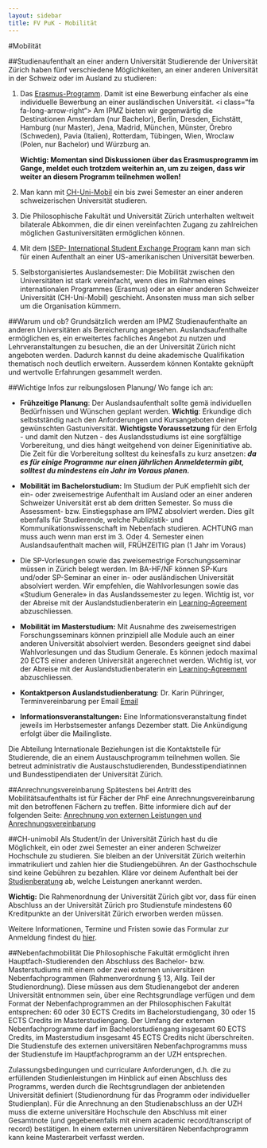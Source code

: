 ```yaml
---
layout: sidebar
title: FV PuK - Mobilität
---
```

#Mobilität

##Studienaufenthalt an einer andern Universität
Studierende der Universität Zürich haben fünf verschiedene Möglichkeiten, an einer anderen Universität in der Schweiz oder im Ausland zu studieren:

1. Das [Erasmus-Programm](http://www.ipmz.uzh.ch/Studium/Mobilitaet/ErasmusProgramm.html). Damit ist eine Bewerbung einfacher als eine individuelle Bewerbung an einer ausländischen Universität. <i class=“fa fa-long-arrow-right“></i> Am IPMZ bieten wir gegenwärtig die Destinationen Amsterdam (nur Bachelor), Berlin, Dresden, Eichstätt, Hamburg (nur Master), Jena, Madrid, München, Münster, Örebro (Schweden), Pavia (Italien), Rotterdam, Tübingen, Wien, Wroclaw (Polen, nur Bachelor) und Würzburg an.

   **Wichtig: Momentan sind Diskussionen über das Erasmusprogramm im Gange, meldet euch trotzdem weiterhin an, um zu zeigen, dass wir weiter an diesem Programm teilnehmen wollen!**
   
2. Man kann mit [CH-Uni-Mobil](http://www.ipmz.uzh.ch/Studium/Mobilitaet/Mobil.html) ein bis zwei Semester an einer anderen schweizerischen Universität studieren.
3. Die Philosophische Fakultät und Universität Zürich unterhalten weltweit bilaterale Abkommen, die dir einen vereinfachten Zugang zu zahlreichen möglichen Gastuniversitäten ermöglichen können.
4. Mit dem [ISEP- International Student Exchange Program](http://www.int.uzh.ch/in/program/isep.html) kann man sich für einen Aufenthalt an einer US-amerikanischen Universität bewerben.
5. Selbstorganisiertes Auslandsemester:
   Die Mobilität zwischen den Universitäten ist stark vereinfacht, wenn dies im Rahmen eines internationalen Programmes (Erasmus) oder an einer anderen Schweizer Universität (CH-Uni-Mobil) geschieht. Ansonsten muss man sich selber um die Organisation kümmern.

##Warum und ob?
Grundsätzlich werden am IPMZ Studienaufenthalte an anderen Universitäten als Bereicherung angesehen. Auslandsaufenthalte ermöglichen es, ein erweitertes fachliches Angebot zu nutzen und Lehrveranstaltungen zu besuchen, die an der Universität Zürich nicht angeboten werden. Dadurch kannst du deine akademische Qualifikation thematisch noch deutlich erweitern. Ausserdem können Kontakte geknüpft und wertvolle Erfahrungen gesammelt werden.

##Wichtige Infos zur reibungslosen Planung/ Wo fange ich an:
* **Frühzeitige Planung**: Der Auslandsaufenthalt sollte gemä individuellen Bedürfnissen und Wünschen geplant werden. 
  **Wichtig**: Erkundige dich  selbstständig nach den Anforderungen und Kursangeboten deiner gewünschten Gastuniversität. <i class="fa fa-long-arrow-right"></i> **Wichtigste Voraussetzung** für den Erfolg - und damit den Nutzen - des Auslandsstudiums ist eine sorgfältige Vorbereitung, und dies hängt weitgehend von deiner Eigeninitiative ab. Die Zeit für die Vorbereitung solltest du keinesfalls zu kurz ansetzen: **_da es für einige Programme nur einen jährlichen Anmeldetermin gibt, solltest du mindestens ein Jahr im Voraus planen._**
  
* **Mobilität im Bachelorstudium:** Im Studium der PuK empfiehlt sich der ein- oder zweisemestrige Aufenthalt im Ausland oder an einer anderen Schweizer Universität erst ab dem dritten Semester. So muss die Assessment- bzw. Einstiegsphase am IPMZ absolviert werden. Dies gilt ebenfalls für Studierende, welche Publizistik- und Kommunikationswissenschaft im Nebenfach studieren. ACHTUNG man muss auch wenn man erst im 3. Oder 4. Semester einen Auslandsaufenthalt machen will, FRÜHZEITIG plan (1 Jahr im Voraus)

* Die SP-Vorlesungen sowie das zweisemestrige Forschungsseminar müssen in Zürich belegt werden. Im BA-HF/NF können SP-Kurs und/oder SP-Seminar an einer in- oder ausländischen Universität absolviert werden. Wir empfehlen, die Wahlvorlesungen sowie das «Studium Generale» in das Auslandssemester zu legen. Wichtig ist, vor der Abreise mit der Auslandstudienberaterin ein [Learning-Agreement](http://www.int.uzh.ch/out/information/learningagreement.html) abzuschliessen.

* **Mobilität im Masterstudium:** Mit Ausnahme des zweisemestrigen Forschungsseminars können prinzipiell alle Module auch an einer anderen Universität absolviert werden. Besonders geeignet sind dabei Wahlvorlesungen und das Studium Generale. Es können jedoch maximal 20 ECTS einer anderen Universität angerechnet werden. Wichtig ist, vor der Abreise mit der Auslandstudienberaterin ein [Learning-Agreement](http://www.int.uzh.ch/out/information/learningagreement.html) abzuschliessen.

* **Kontaktperson Auslandstudienberatung**: Dr. Karin Pühringer, Terminvereinbarung per Email <a href="mailto: mobilitaet@ipmz.uzh.ch" target="_top">Email</a>

* **Informationsveranstaltungen:** Eine Informationsveranstaltung findet jeweils im Herbstsemester anfangs Dezember statt. Die Ankündigung erfolgt über die Mailingliste.

Die Abteilung Internationale Beziehungen ist die Kontaktstelle für Studierende, die an einem Austauschprogramm teilnehmen wollen. Sie betreut administrativ die Austauschstudierenden, Bundesstipendiatinnen und Bundesstipendiaten der Universität Zürich.

##Anrechnungsvereinbarung
Spätestens bei Antritt des Mobilitätsaufenthalts ist für Fächer der PhF eine Anrechnungsvereinbarung mit den betroffenen Fächern zu treffen. Bitte informiere dich auf der folgenden Seite: [Anrechnung von externen Leistungen und Anrechnungsvereinbarung](http://www.phil.uzh.ch/studium/mobilitaet/studierendephf.html)

##CH-unimobil
Als Student/in der Universität Zürich hast du die Möglichkeit, ein oder zwei Semester an einer anderen Schweizer Hochschule zu studieren. Sie bleiben an der Universität Zürich weiterhin immatrikuliert und zahlen hier die Studiengebühren. An der Gasthochschule sind keine Gebühren zu bezahlen. Kläre vor deinem Aufenthalt bei der [Studienberatung](http://www.phil.uzh.ch/studium/studienberatung.html#111) ab, welche Leistungen anerkannt werden. 

**Wichtig:** Die Rahmenordnung der Universität Zürich gibt vor, dass für einen Abschluss an der Universität Zürich pro Studienstufe mindestens 60 Kreditpunkte an der Universität Zürich erworben werden müssen.

Weitere Informationen, Termine und Fristen sowie das Formular zur Anmeldung findest du [hier](http://www.uzh.ch/studies/mobility/ch-unimobil.html).

##Nebenfachmobilität
Die Philosophische Fakultät ermöglicht ihren Hauptfach-Studierenden den Abschluss des Bachelor- bzw. Masterstudiums mit einem oder zwei externen universitären Nebenfachprogrammen (Rahmenverordnung § 13, Allg. Teil der Studienordnung). Diese müssen aus dem Studienangebot der anderen Universität entnommen sein, über eine Rechtsgrundlage verfügen und dem Format der Nebenfachprogrammen an der Philosophischen Fakultät entsprechen: 60 oder 30 ECTS Credits im Bachelorstudiengang, 30 oder 15 ECTS Credits im Masterstudiengang. Der Umfang der externen Nebenfachprogramme darf im Bachelorstudiengang insgesamt 60 ECTS Credits, im Masterstudium insgesamt 45 ECTS Credits nicht überschreiten. Die Studienstufe des externen universitären Nebenfachprogramms muss der Studienstufe im Hauptfachprogramm an der UZH entsprechen.

Zulassungsbedingungen und curriculare Anforderungen, d.h. die zu erfüllenden Studienleistungen im Hinblick auf einen Abschluss des Programms, werden durch die Rechtsgrundlagen der anbietenden Universität definiert (Studienordnung für das Programm oder individueller Studienplan). Für die Anrechnung an den Studienabschluss an der UZH muss die externe universitäre Hochschule den Abschluss mit einer Gesamtnote (und gegebenenfalls mit einem academic record/transcript of record) bestätigen. In einem externen universitären Nebenfachprogramm kann keine Masterarbeit verfasst werden.